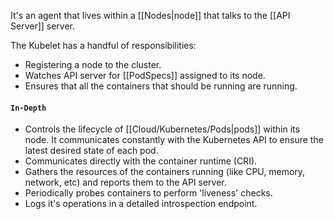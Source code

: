 It's an agent that lives within a [[Nodes|node]] that talks to the [[API Server]] server. 

The Kubelet has a handful of responsibilities:
- Registering a node to the cluster.
- Watches API server for [[PodSpecs]] assigned to its node.
- Ensures that all the containers that should be running are running.

#### `In-Depth`
- Controls the lifecycle of [[Cloud/Kubernetes/Pods|pods]] within its node. It communicates constantly with the Kubernetes API to ensure the latest desired state of each pod.
- Communicates directly with the container runtime (CRI). 
- Gathers the resources of the containers running (like CPU, memory, network, etc) and reports them to the API server.
- Periodically probes containers to perform 'liveness' checks.
- Logs it's operations in a detailed introspection endpoint.



